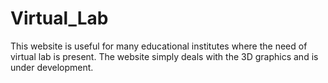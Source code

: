 # Virtual_Lab
This website is useful for many educational institutes where the need of virtual lab is present. The website simply deals with the 3D graphics and is under development.
